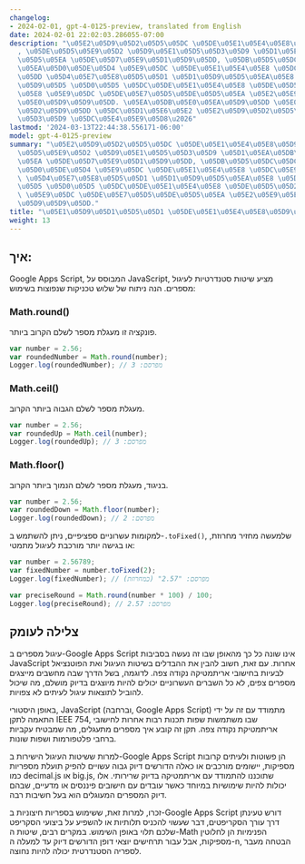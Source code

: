```yaml
---
changelog:
- 2024-02-01, gpt-4-0125-preview, translated from English
date: 2024-02-01 22:02:03.286055-07:00
description: "\u05E2\u05D9\u05D2\u05D5\u05DC \u05DE\u05E1\u05E4\u05E8\u05D9\u05DD\
  , \u05DE\u05D5\u05E9\u05D2 \u05D9\u05E1\u05D5\u05D3\u05D9 \u05D1\u05EA\u05DB\u05E0\
  \u05D5\u05EA \u05DE\u05D7\u05E9\u05D1\u05D9\u05DD, \u05DB\u05D5\u05DC\u05DC \u05D4\
  \u05EA\u05D0\u05DE\u05D4 \u05E9\u05DC \u05DE\u05E1\u05E4\u05E8 \u05DC\u05E9\u05DC\
  \u05DD \u05D4\u05E7\u05E8\u05D5\u05D1 \u05D1\u05D9\u05D5\u05EA\u05E8 \u05D0\u05DC\
  \u05D9\u05D5 \u05D0\u05D5 \u05DC\u05DE\u05E1\u05E4\u05E8 \u05DE\u05D5\u05D2\u05D3\
  \u05E8 \u05E9\u05DC \u05DE\u05E7\u05D5\u05DE\u05D5\u05EA \u05E2\u05E9\u05E8\u05D5\
  \u05E0\u05D9\u05D9\u05DD. \u05EA\u05DB\u05E0\u05EA\u05D9\u05DD \u05E0\u05D5\u05D4\
  \u05D2\u05D9\u05DD \u05DC\u05D1\u05E6\u05E2 \u05E2\u05D9\u05D2\u05D5\u05DC \u05DB\
  \u05D3\u05D9 \u05DC\u05E4\u05E9\u05D8\u2026"
lastmod: '2024-03-13T22:44:38.556171-06:00'
model: gpt-4-0125-preview
summary: "\u05E2\u05D9\u05D2\u05D5\u05DC \u05DE\u05E1\u05E4\u05E8\u05D9\u05DD, \u05DE\
  \u05D5\u05E9\u05D2 \u05D9\u05E1\u05D5\u05D3\u05D9 \u05D1\u05EA\u05DB\u05E0\u05D5\
  \u05EA \u05DE\u05D7\u05E9\u05D1\u05D9\u05DD, \u05DB\u05D5\u05DC\u05DC \u05D4\u05EA\
  \u05D0\u05DE\u05D4 \u05E9\u05DC \u05DE\u05E1\u05E4\u05E8 \u05DC\u05E9\u05DC\u05DD\
  \ \u05D4\u05E7\u05E8\u05D5\u05D1 \u05D1\u05D9\u05D5\u05EA\u05E8 \u05D0\u05DC\u05D9\
  \u05D5 \u05D0\u05D5 \u05DC\u05DE\u05E1\u05E4\u05E8 \u05DE\u05D5\u05D2\u05D3\u05E8\
  \ \u05E9\u05DC \u05DE\u05E7\u05D5\u05DE\u05D5\u05EA \u05E2\u05E9\u05E8\u05D5\u05E0\
  \u05D9\u05D9\u05DD."
title: "\u05E1\u05D9\u05D1\u05D5\u05D1 \u05DE\u05E1\u05E4\u05E8\u05D9\u05DD"
weight: 13
---
```


## איך:
Google Apps Script, המבוסס על JavaScript, מציע שיטות סטנדרטיות לעיגול מספרים. הנה ניתוח של שלוש טכניקות שנפוצות בשימוש:

### Math.round()
פונקציה זו מעגלת מספר לשלם הקרוב ביותר.

```javascript
var number = 2.56;
var roundedNumber = Math.round(number); 
Logger.log(roundedNumber); // מפרסם: 3
```

### Math.ceil()
מעגלת מספר לשלם הגבוה ביותר הקרוב.

```javascript
var number = 2.56;
var roundedUp = Math.ceil(number); 
Logger.log(roundedUp); // מפרסם: 3
```

### Math.floor()
בניגוד, מעגלת מספר לשלם הנמוך ביותר הקרוב.

```javascript
var number = 2.56;
var roundedDown = Math.floor(number); 
Logger.log(roundedDown); // מפרסם: 2
```

למקומות עשרוניים ספציפיים, ניתן להשתמש ב-`.toFixed()`, שלמעשה מחזיר מחרוזת, או בגישה יותר מורכבת לעיגול מתמטי:

```javascript
var number = 2.56789;
var fixedNumber = number.toFixed(2); 
Logger.log(fixedNumber); // מפרסם: "2.57" (כמחרוזת)

var preciseRound = Math.round(number * 100) / 100; 
Logger.log(preciseRound); // מפרסם: 2.57
```

## צלילה לעומק
עיגול מספרים ב-Google Apps Script אינו שונה כל כך מהאופן שבו זה נעשה בסביבות JavaScript אחרות. עם זאת, חשוב להבין את ההבדלים בשיטות העיגול ואת הפוטנציאל לבעיות בחישובי אריתמטיקה נקודה צפה. לדוגמה, בשל הדרך שבה מחשבים מייצגים מספרים צפים, לא כל השברים העשרוניים יכולים להיות מיוצגים בדיוק מושלם, מה שיכול להוביל לתוצאות עיגול לעיתים לא צפויות.

באופן היסטורי, JavaScript (וברחבה, Google Apps Script) מתמודד עם זה על ידי התאמה לתקן IEEE 754, שבו משתמשות שפות תכנות רבות אחרות לחישובי אריתמטיקת נקודה צפה. תקן זה קובע איך מספרים מתעגלים, מה שמבטיח עקביות ברחבי פלטפורמות ושפות שונות.

למרות ששיטות העיגול הישירות ב-Google Apps Script הן פשוטות ולעיתים קרובות מספיקות, יישומים מורכבים או כאלה הדורשים דיוק גבוה עשויים להפיק תועלת מספריות כמו decimal.js או big.js, שתוכננו להתמודד עם אריתמטיקה בדיוק שרירותי. אלו יכולות להיות שימושיות במיוחד כאשר עובדים עם חישובים פיננסים או מדעיים, שבהם דיוק המספרים המעוגלים הוא בעל חשיבות רבה.

זכרו, למרות זאת, ששימוש בספריות חיצוניות ב-Google Apps Script דורש טעינתן דרך עורך הסקריפטים, דבר שעשוי להכניס תלותיות או להשפיע על ביצועי הסקריפט שלכם תלוי באופן השימוש. במקרים רבים, שיטות ה-Math הפנימיות הן לחלוטין מספיקות, אבל עבור תרחישים יוצאי דופן הדורשים דיוק עד למעלה ה-n, הבטחה מעבר לספריה הסטנדרטית יכולה להיות נחוצה.
